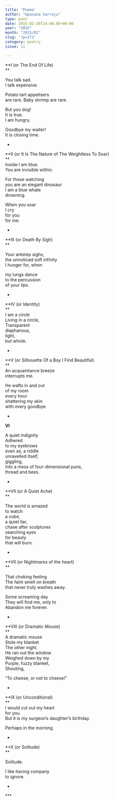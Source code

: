 ```yaml
---
title: 'Poema'
author: "Upasana Sarraju"
type: post
date: 2015-02-26T14:48:05+00:00
year: "2015"
month: "2015/02"
slug: '?p=271'
category: poetry
issue: 11

---
```

**I (or The End Of Life)  
** 

You talk sad.  
I talk expensive.

Potato tart appetisers  
are rare. Baby shrimp are rare.

But you dog!  
It is true.  
I am hungry.

Goodbye my waiter!  
It is closing time.

*

**II (or It Is The Nature of The Weightless To Soar)  
**  
Inside I am blue.  
You are invisible within.

For those watching  
you are an elegant dinosaur  
I am a blue whale  
drowning.

When you soar  
I cry  
for you  
for me.

*

**III (or Death By Sigh)  
** 

Your antstep sighs,  
the unnoticed soft infinity  
I hunger for, when

my lungs dance  
to the percussion  
of your lips.

*

**IV (or Identity)  
**  
I am a circle  
Living in a circle,  
Transparent  
diaphanous,  
light,  
but whole.

*

**V (or Silhouette Of a Boy I Find Beautiful)  
**  
An acquaintance breeze  
interrupts me.

He wafts in and out  
of my room  
every hour  
shattering my skin  
with every goodbye.

*

**VI**

A quiet indignity  
Adhered  
to my eyebrows  
even as, a riddle  
unravelled itself,  
giggling,  
into a mess of four-dimensional puns,  
thread and bees.

*

**VII (or A Quiet Ache)  
** 

The world is amazed  
to watch  
a cube,  
a quiet liar,  
chase after sculptures  
searching eyes  
for beauty  
that will burn.

*

**VII (or Nightmares of the heart)  
** 

That choking feeling  
The faint smell on breath  
that never truly washes away.

Some screaming day  
They will find me, only to  
Abandon me forever. 

*

**VIII (or Dramatic Mouse)  
**  
A dramatic mouse  
Stole my blanket  
The other night.  
He ran out the window  
Weighed down by my  
Purple, fuzzy blanket,  
Shouting,

“To cheese, or not to cheese!”

*

**IX (or Unconditional)  
**  
I would cut out my heart  
for you.  
But it is my surgeon’s daughter’s birthday.

Perhaps in the morning.

*

**X (or Solitude)  
** 

Solitude.

I like having company  
to ignore.

*

\***
